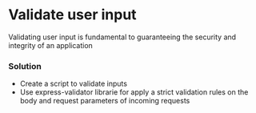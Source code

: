 # Validate user input
Validating user input is fundamental to guaranteeing the security and integrity of an application
### Solution
- Create a script to validate inputs
- Use express-validator librarie for apply a strict validation rules on the body and request parameters of incoming requests